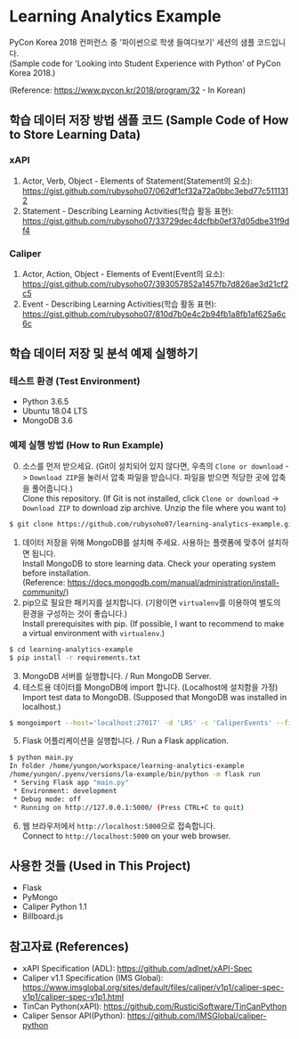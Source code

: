 # Learning Analytics Example

PyCon Korea 2018 컨퍼런스 중 '파이썬으로 학생 들여다보기' 세션의 샘플 코드입니다. <br>
(Sample code for 'Looking into Student Experience with Python' of PyCon Korea 2018.) 

(Reference: https://www.pycon.kr/2018/program/32 - In Korean)

## 학습 데이터 저장 방법 샘플 코드 (Sample Code of How to Store Learning Data)

### xAPI

1. Actor, Verb, Object - Elements of Statement(Statement의 요소): https://gist.github.com/rubysoho07/062df1cf32a72a0bbc3ebd77c5111312
2. Statement - Describing Learning Activities(학습 활동 표현): https://gist.github.com/rubysoho07/33729dec4dcfbb0ef37d05dbe31f9df4

### Caliper

1. Actor, Action, Object - Elements of Event(Event의 요소): https://gist.github.com/rubysoho07/393057852a1457fb7d826ae3d21cf2c5
2. Event - Describing Learning Activities(학습 활동 표현): https://gist.github.com/rubysoho07/810d7b0e4c2b94fb1a8fb1af625a6c6c

## 학습 데이터 저장 및 분석 예제 실행하기

### 테스트 환경 (Test Environment)

* Python 3.6.5
* Ubuntu 18.04 LTS
* MongoDB 3.6

### 예제 실행 방법 (How to Run Example)

0. 소스를 먼저 받으세요. (Git이 설치되어 있지 않다면, 우측의 `Clone or download` -> `Download ZIP`을 눌러서 압축 파일을 받습니다. 파일을 받으면 적당한 곳에 압축을 풀어줍니다.) 
   <br> Clone this repository. (If Git is not installed, click `Clone or download` -> `Download ZIP` to download zip archive. Unzip the file where you want to)
```bash
$ git clone https://github.com/rubysoho07/learning-analytics-example.git
```
1. 데이터 저장을 위해 MongoDB를 설치해 주세요. 사용하는 플랫폼에 맞추어 설치하면 됩니다. <br>
   Install MongoDB to store learning data. Check your operating system before installation. <br>
(Reference: https://docs.mongodb.com/manual/administration/install-community/)
2. pip으로 필요한 패키지를 설치합니다. (기왕이면 `virtualenv`를 이용하여 별도의 환경을 구성하는 것이 좋습니다.)
   <br> Install prerequisites with pip. (If possible, I want to recommend to make a virtual environment with `virtualenv`.) 
```bash
$ cd learning-analytics-example
$ pip install -r requirements.txt
```
3. MongoDB 서버를 실행합니다. / Run MongoDB Server.
4. 테스트용 데이터를 MongoDB에 import 합니다. (Localhost에 설치함을 가정) <br>
   Import test data to MongoDB. (Supposed that MongoDB was installed in localhost.)
```bash
$ mongoimport --host='localhost:27017' -d 'LRS' -c 'CaliperEvents' --file='caliper_gradeevent_sample.json'
```
5. Flask 어플리케이션을 실행합니다. / Run a Flask application.
```bash
$ python main.py
In folder /home/yungon/workspace/learning-analytics-example
/home/yungon/.pyenv/versions/la-example/bin/python -m flask run
 * Serving Flask app "main.py"
 * Environment: development
 * Debug mode: off
 * Running on http://127.0.0.1:5000/ (Press CTRL+C to quit)
``` 
6. 웹 브라우저에서 `http://localhost:5000`으로 접속합니다. <br>
   Connect to `http://localhost:5000` on your web browser.

## 사용한 것들 (Used in This Project)

* Flask
* PyMongo
* Caliper Python 1.1
* Billboard.js

## 참고자료 (References)

* xAPI Specification (ADL): https://github.com/adlnet/xAPI-Spec 
* Caliper v1.1 Specification (IMS Global): https://www.imsglobal.org/sites/default/files/caliper/v1p1/caliper-spec-v1p1/caliper-spec-v1p1.html 
* TinCan Python(xAPI): https://github.com/RusticiSoftware/TinCanPython 
* Caliper Sensor API(Python): https://github.com/IMSGlobal/caliper-python
